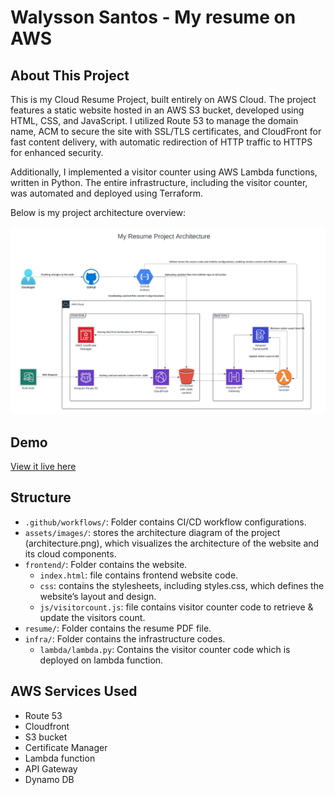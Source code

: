 # Walysson Santos - My resume on AWS
## About This Project 
This is my Cloud Resume Project, built entirely on AWS Cloud. The project features a static website hosted in an AWS S3 bucket, developed using HTML, CSS, and JavaScript. I utilized Route 53 to manage the domain name, ACM to secure the site with SSL/TLS certificates, and CloudFront for fast content delivery, with automatic redirection of HTTP traffic to HTTPS for enhanced security.

Additionally, I implemented a visitor counter using AWS Lambda functions, written in Python. The entire infrastructure, including the visitor counter, was automated and deployed using Terraform.

Below is my project architecture overview:

![architecture](./assets/images/architecture.png)

## Demo

[View it live here](https://www.walyssonsantos.com)

## Structure

- `.github/workflows/`: Folder contains CI/CD workflow configurations.
- `assets/images/`: stores the architecture diagram of the project (architecture.png), which visualizes the architecture of the website and its cloud components.
- `frontend/`: Folder contains the website.
    - `index.html`: file contains frontend website code.
    - `css`: contains the stylesheets, including styles.css, which defines the website’s layout and design.
    - `js/visitorcount.js`: file contains visitor counter code to retrieve & update the visitors count.
- `resume/`: Folder contains the resume PDF file.
- `infra/`: Folder contains the infrastructure codes.
    - `lambda/lambda.py`: Contains the visitor counter code which is deployed on lambda function.

## AWS Services Used
- Route 53
- Cloudfront
- S3 bucket
- Certificate Manager
- Lambda function
- API Gateway
- Dynamo DB
